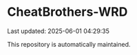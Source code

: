 # CheatBrothers-WRD

Last updated: 2025-06-01 04:29:35

This repository is automatically maintained.
